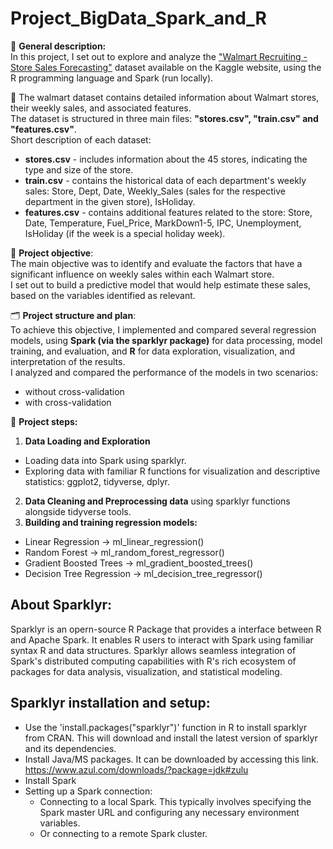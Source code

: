 # Project_BigData_Spark_and_R

📌 **General description:**  
In this project, I set out to explore and analyze the ["Walmart Recruiting - Store Sales Forecasting"](https://www.kaggle.com/c/walmart-recruiting-store-sales-forecasting/data) dataset available on the Kaggle website, using the R programming language and Spark (run locally).  

📂 The walmart dataset contains detailed information about Walmart stores, their weekly sales, and associated features.   
The dataset is structured in three main files: **"stores.csv", "train.csv" and "features.csv"**.    
Short description of each dataset:
 + **stores.csv** - includes information about the 45 stores, indicating the type and size of the store.  
 + **train.csv** - contains the historical data of each department's weekly sales: Store, Dept, Date, Weekly_Sales (sales for the respective department in the given store), IsHoliday.  
 + **features.csv** - contains additional features related to the store: Store, Date, Temperature, Fuel_Price, MarkDown1-5, IPC, Unemployment, IsHoliday (if the week is a special holiday week).

🎯 **Project objective**:  
The main objective was to identify and evaluate the factors that have a significant influence on weekly sales within each Walmart store.  
I set out to build a predictive model that would help estimate these sales, based on the variables identified as relevant.

🗂️ **Project structure and plan**:  
To achieve this objective, I implemented and compared several regression models, using **Spark (via the sparklyr package)** for data processing, model training, and evaluation, and **R** for data exploration, visualization, and interpretation of the results.  
 I analyzed and compared the performance of the models in two scenarios:
* without cross-validation
* with cross-validation

📂 **Project steps:**  
1. **Data Loading and Exploration**
- Loading data into Spark using sparklyr.  
- Exploring data with familiar R functions for visualization and descriptive statistics: ggplot2, tidyverse, dplyr.  
2. **Data Cleaning and Preprocessing data**  using sparklyr functions alongside tidyverse tools.
3. **Building and training regression models:**  
- Linear Regression → ml_linear_regression()  
- Random Forest → ml_random_forest_regressor()  
- Gradient Boosted Trees → ml_gradient_boosted_trees()  
- Decision Tree Regression → ml_decision_tree_regressor()  


## About Sparklyr:  
Sparklyr is an  opern-source R Package that provides a interface between R and Apache Spark. It enables R users to interact with Spark using familiar syntax R and data structures. Sparklyr allows seamless integration of Spark's distributed computing capabilities with R's rich ecosystem of packages for data analysis, visualization, and statistical modeling.  

## Sparklyr installation and setup:  
* Use the 'install.packages("sparklyr")' function in R to install sparklyr from CRAN. This will download and install the latest version of sparklyr and its dependencies.   
*	Install Java/MS packages. It can be downloaded by accessing this link. https://www.azul.com/downloads/?package=jdk#zulu  
* Install Spark  
* Setting up a Spark connection:  
  + Connecting to a local Spark. This typically involves specifying the Spark master URL and configuring any necessary environment variables.  
  + Or connecting to a remote Spark cluster. 


